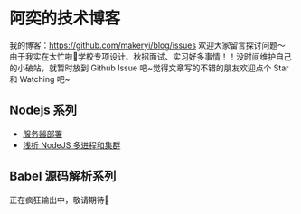# 阿奕的技术博客

我的博客：https://github.com/makeryi/blog/issues 欢迎大家留言探讨问题～ 由于我实在太忙啦🤣学校专项设计、秋招面试、实习好多事情！！没时间维护自己的小破站，就暂时放到 Github Issue 吧~觉得文章写的不错的朋友欢迎点个 Star 和 Watching 吧~

## Nodejs 系列

- [服务器部署](https://github.com/makeryi/blog/issues/1)
- [浅析 NodeJS 多进程和集群](https://github.com/makeryi/blog/issues/2)

## Babel 源码解析系列

正在疯狂输出中，敬请期待🥳